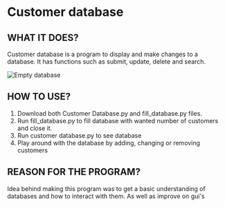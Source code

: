 # Customer database

## WHAT IT DOES?

Customer database is a program to display and make changes to a database. It has functions such as submit, update, delete and search.

![Empty database](https://github.com/DaniBarlund/Customer-database/photos/customer-database-empty.png)
  
## HOW TO USE?

1. Download both Customer Database.py and fill_database.py files.
2. Run fill_database.py to fill database with wanted number of customers and close it.
3. Run customer database.py to see database
4. Play around with the database by adding, changing or removing customers
  
## REASON FOR THE PROGRAM?

Idea behind making this program was to get a basic understanding of databases and how to interact with them. As well as improve on gui's
